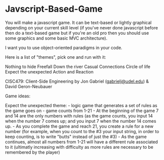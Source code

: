 # Javscript-Based-Game
You will make a javascript game. It can be text-based or lightly graphical depending on your current skill level 
(if you've never done javascript before then do a text-based game but if you're an old pro then you should use 
some graphics and some basic MVC architecture).

I want you to use object-oriented paradigms in your code.

Here is a list of "themes", pick one and run with it:

Nothing to hide
Freefall
Down the river
Casual Connections
Circle of life
Expect the unexpected
Action and Reaction

CISC479: Client-Side Engineering
by Jon Gabriel (gabrielj@udel.edu) & David Geron-Neubauer

Game ideas:

Expect the unexpected theme:
    - logic game that generates a set of rules as the game goes on
    - game counts from 1-21
        - At the beginning of the game 7 and 14 are the only
        numbers with rules (as the game counts, you input 14
        when the number 7 comes up; and you input 7 when the number
        14 comes up.
        - As you complete the game and reach 21, you create a rule
        for a new number (for example, when you count to the #3 your
        input string, in order to keep counting, is to write
        "butts" instead of just the #3)
        - As the game continues, almost all numbers from 1-21 will
        have a different rule associated to it (ultimatly increasing
        with difficulty as more rules are necessary to be remembered
        by the player)
        

